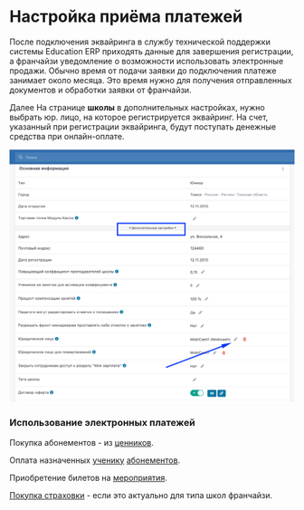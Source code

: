 # Настройка приёма платежей

После подключения эквайринга в службу технической поддержки системы Education ERP приходять данные для завершения регистрации, а франчайзи уведомление о возможности использовать электронные продажи.  Обычно время от подачи заявки до подключения платеже занимает около месяца. Это время нужно для получения  отправленных документов   и обработки  заявки от франчайзи.

Далее На странице **школы** в дополнительных настройках, нужно выбрать юр. лицо, на которое регистрируется эквайринг. На счет, указанный при регистрации эквайринга, будут поступать денежные средства при онлайн-оплате.

![](../.gitbook/assets/1c3a469f-aa89-49f4-8f00-144636f8d392.png)

### Использование электронных платежей

Покупка абонементов - из [ценников](../abonementy/cenniki/).

Оплата назначенных [ученику](../ucheniki.md) [абонементов](https://app.gitbook.com/s/-MkFNHt9T\_SX73MEMmIU/c/cgKOyxkqHa8Qxc8VSvAr/nachalo-raboty/shkola/abonementy/dobavlenie-abonementov/abonementy-v-dolg).

Приобретение билетов на [мероприятия](https://app.gitbook.com/s/-MkFNHt9T\_SX73MEMmIU/c/cgKOyxkqHa8Qxc8VSvAr/nachalo-raboty/shkola/meropriyatiya).

[Покупка страховки](https://app.gitbook.com/s/-MkFNHt9T\_SX73MEMmIU/c/cgKOyxkqHa8Qxc8VSvAr/klienty/lichnyi-kabinet-klienta/page-1) - если это актуально для типа школ франчайзи.&#x20;



